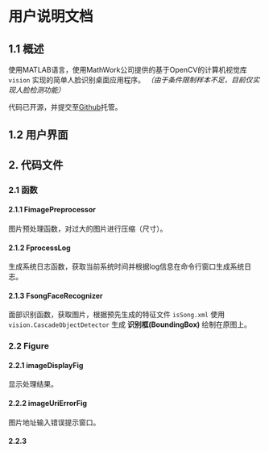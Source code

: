 # 用户说明文档


## 1.1 概述

使用MATLAB语言，使用MathWork公司提供的基于OpenCV的计算机视觉库 `vision` 实现的简单人脸识别桌面应用程序。 *（由于条件限制样本不足，目前仅实现人脸检测功能）*

代码已开源，并提交至[Github](https://github.com/pxohlqo/FaceRec)托管。

## 1.2 用户界面

## 2. 代码文件

### 2.1 函数

#### 2.1.1 FimagePreprocessor
图片预处理函数，对过大的图片进行压缩（尺寸）。

#### 2.1.2 FprocessLog
生成系统日志函数，获取当前系统时间并根据log信息在命令行窗口生成系统日志。

#### 2.1.3 FsongFaceRecognizer
面部识别函数，获取图片，根据预先生成的特征文件 `isSong.xml` 使用 `vision.CascadeObjectDetector` 生成 **识别框(BoundingBox)** 绘制在原图上。

### 2.2 Figure

#### 2.2.1 imageDisplayFig
显示处理结果。

####  2.2.2 imageUriErrorFig
图片地址输入错误提示窗口。

####  2.2.3 